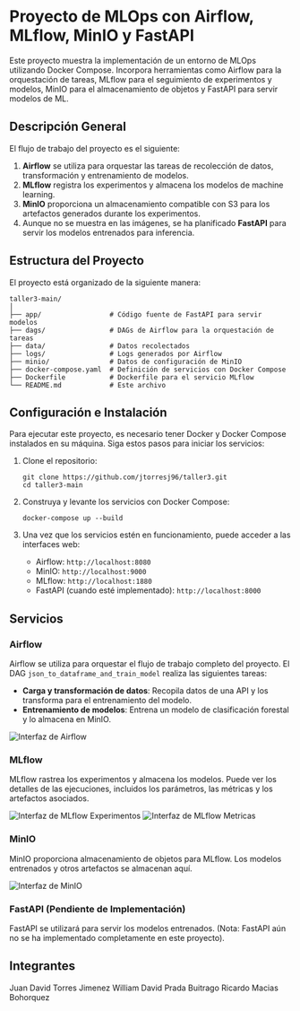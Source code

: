 # Proyecto de MLOps con Airflow, MLflow, MinIO y FastAPI

Este proyecto muestra la implementación de un entorno de MLOps utilizando Docker Compose. Incorpora herramientas como Airflow para la orquestación de tareas, MLflow para el seguimiento de experimentos y modelos, MinIO para el almacenamiento de objetos y FastAPI para servir modelos de ML. 

## Descripción General

El flujo de trabajo del proyecto es el siguiente:

1. **Airflow** se utiliza para orquestar las tareas de recolección de datos, transformación y entrenamiento de modelos.
2. **MLflow** registra los experimentos y almacena los modelos de machine learning.
3. **MinIO** proporciona un almacenamiento compatible con S3 para los artefactos generados durante los experimentos.
4. Aunque no se muestra en las imágenes, se ha planificado **FastAPI** para servir los modelos entrenados para inferencia.

## Estructura del Proyecto

El proyecto está organizado de la siguiente manera:

```plaintext
taller3-main/
│
├── app/                 # Código fuente de FastAPI para servir modelos
├── dags/                # DAGs de Airflow para la orquestación de tareas
├── data/                # Datos recolectados
├── logs/                # Logs generados por Airflow
├── minio/               # Datos de configuración de MinIO
├── docker-compose.yaml  # Definición de servicios con Docker Compose
├── Dockerfile           # Dockerfile para el servicio MLflow
└── README.md            # Este archivo
```

## Configuración e Instalación

Para ejecutar este proyecto, es necesario tener Docker y Docker Compose instalados en su máquina. Siga estos pasos para iniciar los servicios:

1. Clone el repositorio:
   ```
   git clone https://github.com/jtorresj96/taller3.git
   cd taller3-main
   ```

2. Construya y levante los servicios con Docker Compose:
   ```
   docker-compose up --build
   ```

3. Una vez que los servicios estén en funcionamiento, puede acceder a las interfaces web:
   - Airflow: `http://localhost:8080`
   - MinIO: `http://localhost:9000`
   - MLflow: `http://localhost:1880`
   - FastAPI (cuando esté implementado): `http://localhost:8000`

## Servicios

### Airflow

Airflow se utiliza para orquestar el flujo de trabajo completo del proyecto. El DAG `json_to_dataframe_and_train_model` realiza las siguientes tareas:

- **Carga y transformación de datos**: Recopila datos de una API y los transforma para el entrenamiento del modelo.
- **Entrenamiento de modelos**: Entrena un modelo de clasificación forestal y lo almacena en MinIO.

![Interfaz de Airflow](C:\Users\rmaci\Downloads\imagen3.png)

### MLflow

MLflow rastrea los experimentos y almacena los modelos. Puede ver los detalles de las ejecuciones, incluidos los parámetros, las métricas y los artefactos asociados.

![Interfaz de MLflow Experimentos](C:\Users\rmaci\Downloads\imagen1.png)
![Interfaz de MLflow Metricas](C:\Users\rmaci\Downloads\imagen.png)


### MinIO

MinIO proporciona almacenamiento de objetos para MLflow. Los modelos entrenados y otros artefactos se almacenan aquí.

![Interfaz de MinIO](C:\Users\rmaci\Downloads\imagen2.png)

### FastAPI (Pendiente de Implementación)

FastAPI se utilizará para servir los modelos entrenados. (Nota: FastAPI aún no se ha implementado completamente en este proyecto).

## Integrantes

Juan David Torres Jimenez
William David Prada Buitrago
Ricardo Macias Bohorquez